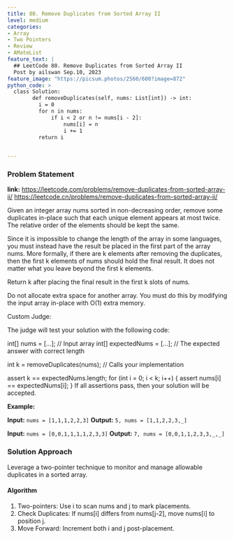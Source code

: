 ```yaml
---
title: 80. Remove Duplicates from Sorted Array II
level: medium
categories:
- Array
- Two Pointers
- Review
- AMateList
feature_text: |
  ## LeetCode 80. Remove Duplicates from Sorted Array II
  Post by ailswan Sep.10, 2023
feature_image: "https://picsum.photos/2560/600?image=872"
python_code: >
  class Solution:
        def removeDuplicates(self, nums: List[int]) -> int:
          i = 0
          for n in nums:
              if i < 2 or n != nums[i - 2]:
                  nums[i] = n
                  i += 1
          return i

   
---
```


### Problem Statement
**link:**
https://leetcode.com/problems/remove-duplicates-from-sorted-array-ii/
https://leetcode.cn/problems/remove-duplicates-from-sorted-array-ii/


Given an integer array nums sorted in non-decreasing order, remove some duplicates in-place such that each unique element appears at most twice. The relative order of the elements should be kept the same.

Since it is impossible to change the length of the array in some languages, you must instead have the result be placed in the first part of the array nums. More formally, if there are k elements after removing the duplicates, then the first k elements of nums should hold the final result. It does not matter what you leave beyond the first k elements.

Return k after placing the final result in the first k slots of nums.

Do not allocate extra space for another array. You must do this by modifying the input array in-place with O(1) extra memory.

Custom Judge:

The judge will test your solution with the following code:

int[] nums = [...]; // Input array
int[] expectedNums = [...]; // The expected answer with correct length

int k = removeDuplicates(nums); // Calls your implementation

assert k == expectedNums.length;
for (int i = 0; i < k; i++) {
    assert nums[i] == expectedNums[i];
}
If all assertions pass, then your solution will be accepted.

**Example:**

**Input:** `nums = [1,1,1,2,2,3]`
**Output:** `5, nums = [1,1,2,2,3,_]`
 
**Input:** `nums = [0,0,1,1,1,1,2,3,3]`
**Output:** `7, nums = [0,0,1,1,2,3,3,_,_]`

 
### Solution Approach
Leverage a two-pointer technique to monitor and manage allowable duplicates in a sorted array.
 
#### Algorithm
1. Two-pointers: Use i to scan nums and j to mark placements.
2. Check Duplicates: If nums[i] differs from nums[j-2], move nums[i] to position j.
3. Move Forward: Increment both i and j post-placement.